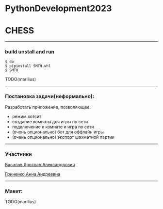 # PythonDevelopment2023

# CHESS # 
---
### build unstall and run
```
$ do
$ pipinstall SMTH.whl
$ SMTH
```
TODO(marilius)

---
### Постановка задачи(неформально):

Разработать приложение, позволяющее:
+ режим хотсит
+ создание комнаты для игры по сети
+ подключение к комнате и игра по сети
+ (очень опционально) бот для оффлайн игры
+ (очень опционально) экспорт шахматной партии

---
### Участники

[Басалов Ярослав Александрович](https://github.com/Marilius)

[Гриненко Анна Андреевна](https://github.com/VeryLittleAnna)

<!-- [Епифанова Агата Станиславовна]() -->

---
### Макет:

TODO(marilius)
